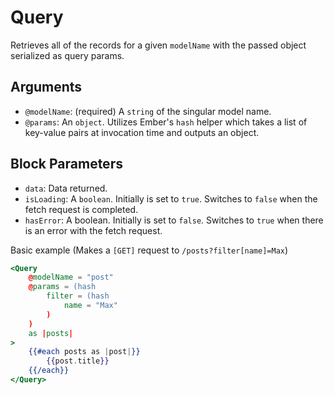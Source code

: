 # Query
Retrieves all of the records for a given `modelName` with the passed object serialized as query params.

## Arguments
- `@modelName`: (required) A `string` of the singular model name.
- `@params`: An `object`. Utilizes Ember's `hash` helper which takes a list of key-value pairs at invocation time and outputs an object.

## Block Parameters 
- `data`: Data returned.
- `isLoading`: A `boolean`. Initially is set to `true`. Switches to `false` when the fetch request is completed.
- `hasError`: A boolean. Initially is set to `false`. Switches to `true` when there is an error with the fetch request.

Basic example (Makes a `[GET]` request to `/posts?filter[name]=Max`)
```handlebars 
<Query
    @modelName = "post"
    @params = (hash
        filter = (hash
            name = "Max"
        )
    )
    as |posts|
>
    {{#each posts as |post|}}
        {{post.title}}
    {{/each}}
</Query>
```